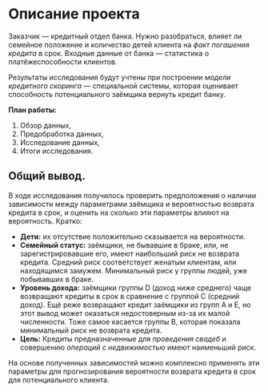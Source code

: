 ﻿# Описание проекта

Заказчик — кредитный отдел банка. Нужно разобраться, влияет ли семейное положение и количество детей клиента на _факт погашения кредита_ в срок. Входные данные от банка — статистика о платёжеспособности клиентов.

Результаты исследования будут учтены при построении _модели кредитного скоринга_ — специальной системы, которая оценивает способность потенциального заёмщика вернуть кредит банку.

**План работы:**
1. Обзор данных,
2. Предобработка данных,
3. Исследование данных,
4. Итоги исследования.

## Общий вывод.

В ходе исследования получилось проверить предположения о наличии зависимости между параметрами заёмщика и вероятностью возврата кредита в срок, и оценить на сколько эти параметры влияют на вероятность. Кратко:
- **Дети:** их отсутствие положительно сказывается на вероятности.
- **Семейный статус:** заёмщики, не бывавшие в браке, или, не зарегистрировавшие его, имеют наибольший риск не возврата кредита. Средний риск соответствует женатым клиентам, или находящимся замужем. Минимальный риск у группы людей, уже побывавших в браке.
- **Уровень дохода:** заёмщики группы D (доход ниже среднего) чаще возвращают кредиты в срок в сравнение с группой С (средний доход). Ещё реже возвращают кредит заёмщики из групп A и E, но этот вывод может оказаться недостоверным из-за их малой численности. Тоже самое касается группы B, которая показала минимальный риск не возврата кредита.
- **Цель:** Кредиты предназначенные для *проведения свадеб* и совершению *операций с недвижимостью* имеют наименьший риск.

На основе полученных зависимостей можно комплексно применять эти параметры для прогнозирования вероятности возврата кредита в срок для потенциального клиента.